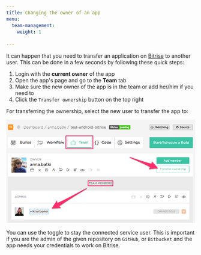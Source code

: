 ```yaml
---
title: Changing the owner of an app
menu:
  team-management:
    weight: 1

---
```

It can happen that you need to transfer an application on [Bitrise](https://www.bitrise.io) to another user. This can be done in a few seconds by following these quick steps:

1. Login with the **current owner** of the app
2. Open the app's page and go to the **Team** tab
3. Make sure the new owner of the app is in the team or add her/him if you need to
4. Click the `Transfer ownership` button on the top right

For transferring the ownership, select the new user to transfer the app to:

![Screenshot](/img/team-management/transfering-ownership.png)

You can use the toggle to stay the connected service user. This is important if you are the admin of the given repository on `GitHub`, or `Bitbucket` and the app needs your credentials to work on Bitrise.